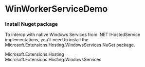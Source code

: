 # WinWorkerServiceDemo

### Install Nuget package

To interop with native Windows Services from .NET IHostedService implementations, you'll need to install the Microsoft.Extensions.Hosting.WindowsServices NuGet package.

Microsoft.Extensions.Hosting
Microsoft.Extensions.Hosting.WindowsServices

